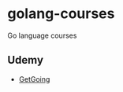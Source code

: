 # golang-courses

Go language courses

## Udemy

* [GetGoing](https://www.udemy.com/course/getgoing/)

